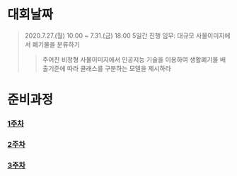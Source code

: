 # 대회날짜
> 2020.7.27.(월) 10:00 ~ 7.31.(금) 18:00 5일간 진행
> 임무: 대규모 사물이미지에서 폐기물을 분류하기
  >> 주어진 비정형 사물이미지에서 인공지능 기술을 이용하여 생활폐기물 배출기준에 따라 클래스를 구분하는 모델을 제시하라

# 준비과정
### [1주차](https://github.com/k1msu2/iitp-ai-challenge/blob/master/IITP%20AI-%20Challenge%20-%2020200714.pdf)
### [2주차](https://github.com/k1msu2/iitp-ai-challenge/blob/master/IITP%20AI-%20Challenge%20-%2020200721.pdf)
### [3주차](https://github.com/k1msu2/iitp-ai-challenge/blob/master/IITP%20AI-%20Challenge%20-%2020200723.pdf)
